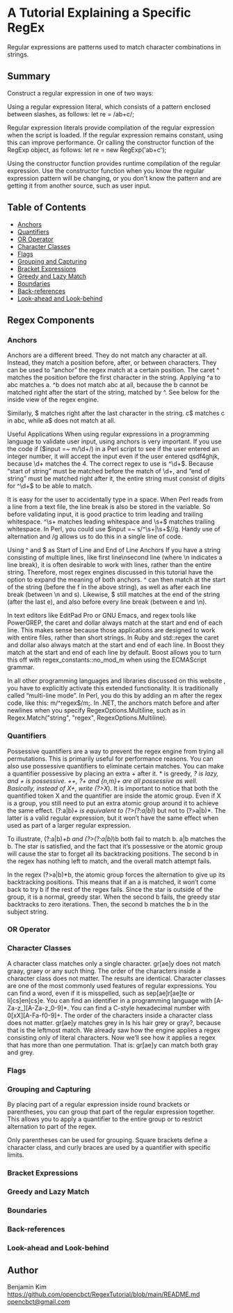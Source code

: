 # A Tutorial Explaining a Specific RegEx 

Regular expressions are patterns used to match character combinations in strings.

## Summary

Construct a regular expression in one of two ways:

Using a regular expression literal, which consists of a pattern enclosed between slashes, as follows:
  let re = /ab+c/;

Regular expression literals provide compilation of the regular expression when the script is loaded. If the regular expression remains constant, using this can improve performance.
Or calling the constructor function of the RegExp object, as follows:
  let re = new RegExp('ab+c');

Using the constructor function provides runtime compilation of the regular expression. Use the constructor function when you know the regular expression pattern will be changing, or you don't know the pattern and are getting it from another source, such as user input.

## Table of Contents

- [Anchors](#anchors)
- [Quantifiers](#quantifiers)
- [OR Operator](#or-operator)
- [Character Classes](#character-classes)
- [Flags](#flags)
- [Grouping and Capturing](#grouping-and-capturing)
- [Bracket Expressions](#bracket-expressions)
- [Greedy and Lazy Match](#greedy-and-lazy-match)
- [Boundaries](#boundaries)
- [Back-references](#back-references)
- [Look-ahead and Look-behind](#look-ahead-and-look-behind)

## Regex Components

### Anchors
Anchors are a different breed. They do not match any character at all. Instead, they match a position before, after, or between characters. They can be used to “anchor” the regex match at a certain position. The caret ^ matches the position before the first character in the string. Applying ^a to abc matches a. ^b does not match abc at all, because the b cannot be matched right after the start of the string, matched by ^. See below for the inside view of the regex engine.

Similarly, $ matches right after the last character in the string. c$ matches c in abc, while a$ does not match at all.

Useful Applications
When using regular expressions in a programming language to validate user input, using anchors is very important. If you use the code if ($input =~ m/\d+/) in a Perl script to see if the user entered an integer number, it will accept the input even if the user entered qsdf4ghjk, because \d+ matches the 4. The correct regex to use is ^\d+$. Because “start of string” must be matched before the match of \d+, and “end of string” must be matched right after it, the entire string must consist of digits for ^\d+$ to be able to match.

It is easy for the user to accidentally type in a space. When Perl reads from a line from a text file, the line break is also be stored in the variable. So before validating input, it is good practice to trim leading and trailing whitespace. ^\s+ matches leading whitespace and \s+$ matches trailing whitespace. In Perl, you could use $input =~ s/^\s+|\s+$//g. Handy use of alternation and /g allows us to do this in a single line of code.

Using ^ and $ as Start of Line and End of Line Anchors
If you have a string consisting of multiple lines, like first line\nsecond line (where \n indicates a line break), it is often desirable to work with lines, rather than the entire string. Therefore, most regex engines discussed in this tutorial have the option to expand the meaning of both anchors. ^ can then match at the start of the string (before the f in the above string), as well as after each line break (between \n and s). Likewise, $ still matches at the end of the string (after the last e), and also before every line break (between e and \n).

In text editors like EditPad Pro or GNU Emacs, and regex tools like PowerGREP, the caret and dollar always match at the start and end of each line. This makes sense because those applications are designed to work with entire files, rather than short strings. In Ruby and std::regex the caret and dollar also always match at the start and end of each line. In Boost they match at the start and end of each line by default. Boost allows you to turn this off with regex_constants::no_mod_m when using the ECMAScript grammar.

In all other programming languages and libraries discussed on this website , you have to explicitly activate this extended functionality. It is traditionally called “multi-line mode”. In Perl, you do this by adding an m after the regex code, like this: m/^regex$/m;. In .NET, the anchors match before and after newlines when you specify RegexOptions.Multiline, such as in Regex.Match("string", "regex", RegexOptions.Multiline).


### Quantifiers
Possessive quantifiers are a way to prevent the regex engine from trying all permutations. This is primarily useful for performance reasons. You can also use possessive quantifiers to eliminate certain matches.
You can make a quantifier possessive by placing an extra + after it. * is greedy, *? is lazy, and *+ is possessive. ++, ?+ and {n,m}+ are all possessive as well.
Basically, instead of X*+, write (?>X*). It is important to notice that both the quantified token X and the quantifier are inside the atomic group. Even if X is a group, you still need to put an extra atomic group around it to achieve the same effect. (?:a|b)*+ is equivalent to (?>(?:a|b)*) but not to (?>a|b)*. The latter is a valid regular expression, but it won’t have the same effect when used as part of a larger regular expression.

To illustrate, (?:a|b)*+b and (?>(?:a|b)*)b both fail to match b. a|b matches the b. The star is satisfied, and the fact that it’s possessive or the atomic group will cause the star to forget all its backtracking positions. The second b in the regex has nothing left to match, and the overall match attempt fails.

In the regex (?>a|b)*b, the atomic group forces the alternation to give up its backtracking positions. This means that if an a is matched, it won’t come back to try b if the rest of the regex fails. Since the star is outside of the group, it is a normal, greedy star. When the second b fails, the greedy star backtracks to zero iterations. Then, the second b matches the b in the subject string.

### OR Operator

### Character Classes
A character class matches only a single character. gr[ae]y does not match graay, graey or any such thing. The order of the characters inside a character class does not matter. The results are identical.
Character classes are one of the most commonly used features of regular expressions. You can find a word, even if it is misspelled, such as sep[ae]r[ae]te or li[cs]en[cs]e. You can find an identifier in a programming language with [A-Za-z_][A-Za-z_0-9]*. You can find a C-style hexadecimal number with 0[xX][A-Fa-f0-9]+.
The order of the characters inside a character class does not matter. gr[ae]y matches grey in Is his hair grey or gray?, because that is the leftmost match. We already saw how the engine applies a regex consisting only of literal characters. Now we’ll see how it applies a regex that has more than one permutation. That is: gr[ae]y can match both gray and grey.

### Flags

### Grouping and Capturing
By placing part of a regular expression inside round brackets or parentheses, you can group that part of the regular expression together. This allows you to apply a quantifier to the entire group or to restrict alternation to part of the regex.

Only parentheses can be used for grouping. Square brackets define a character class, and curly braces are used by a quantifier with specific limits.

### Bracket Expressions

### Greedy and Lazy Match

### Boundaries

### Back-references

### Look-ahead and Look-behind

## Author

Benjamin Kim 
https://github.com/opencbct/RegexTutorial/blob/main/README.md
opencbct@gmail.com